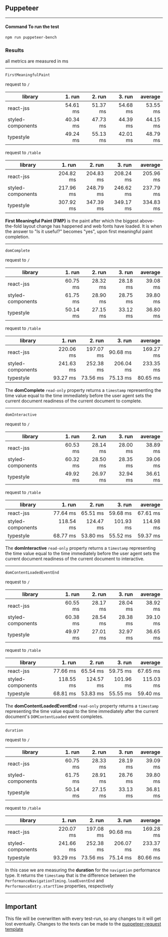 ## Puppeteer

---

#### Command To run the test
```bash
npm run puppeteer-bench
```

### Results

all metrics are measured in ms

---

`FirstMeaningfulPaint`

request to `/`

|library|1. run|2. run|3. run|average|
|-------|-----:|-----:|-----:|------:|
|react-jss|54.61 ms|51.37 ms|54.68 ms|53.55 ms|
|styled-components|40.34 ms|47.73 ms|44.39 ms|44.15 ms|
|typestyle|49.24 ms|55.13 ms|42.01 ms|48.79 ms|


request to `/table`

|library|1. run|2. run|3. run|average|
|-------|-----:|-----:|-----:|------:|
|react-jss|204.82 ms|204.83 ms|208.24 ms|205.96 ms|
|styled-components|217.96 ms|248.79 ms|246.62 ms|237.79 ms|
|typestyle|307.92 ms|347.39 ms|349.17 ms|334.83 ms|


**First Meaningful Paint (FMP)** is the paint after which the biggest above-the-fold layout change has happened and web fonts have loaded.  It is when the answer to "Is it useful?" becomes "yes", upon first meaningful paint completion.

---

`domComplete`

request to `/`

|library|1. run|2. run|3. run|average|
|-------|-----:|-----:|-----:|------:|
|react-jss|60.75 ms|28.32 ms|28.18 ms|39.08 ms|
|styled-components|61.75 ms|28.90 ms|28.75 ms|39.80 ms|
|typestyle|50.14 ms|27.15 ms|33.12 ms|36.80 ms|


request to `/table`

|library|1. run|2. run|3. run|average|
|-------|-----:|-----:|-----:|------:|
|react-jss|220.06 ms|197.07 ms|90.68 ms|169.27 ms|
|styled-components|241.63 ms|252.38 ms|206.04 ms|233.35 ms|
|typestyle|93.27 ms|73.56 ms|75.13 ms|80.65 ms|


The **domComplete** `read-only` property returns a `timestamp` representing the time value equal to the time immediately before the user agent sets the current document readiness of the current document to complete.

---

`domInteractive`

request to `/`

|library|1. run|2. run|3. run|average|
|-------|-----:|-----:|-----:|------:|
|react-jss|60.53 ms|28.14 ms|28.00 ms|38.89 ms|
|styled-components|60.32 ms|28.50 ms|28.35 ms|39.06 ms|
|typestyle|49.92 ms|26.97 ms|32.94 ms|36.61 ms|


request to `/table`

|library|1. run|2. run|3. run|average|
|-------|-----:|-----:|-----:|------:|
|react-jss|77.64 ms|65.51 ms|59.68 ms|67.61 ms|
|styled-components|118.54 ms|124.47 ms|101.93 ms|114.98 ms|
|typestyle|68.77 ms|53.80 ms|55.52 ms|59.37 ms|


The **domInteractive** `read-only` property returns a `timestamp` representing the time value equal to the time immediately before the user agent sets the current document readiness of the current document to interactive.

---

`domContentLoadedEventEnd`

request to `/`

|library|1. run|2. run|3. run|average|
|-------|-----:|-----:|-----:|------:|
|react-jss|60.55 ms|28.17 ms|28.04 ms|38.92 ms|
|styled-components|60.38 ms|28.54 ms|28.38 ms|39.10 ms|
|typestyle|49.97 ms|27.01 ms|32.97 ms|36.65 ms|


request to `/table`

|library|1. run|2. run|3. run|average|
|-------|-----:|-----:|-----:|------:|
|react-jss|77.66 ms|65.54 ms|59.75 ms|67.65 ms|
|styled-components|118.55 ms|124.57 ms|101.96 ms|115.03 ms|
|typestyle|68.81 ms|53.83 ms|55.55 ms|59.40 ms|


The **domContentLoadedEventEnd** `read-only` property returns a `timestamp` representing the time value equal to the time immediately after the current document's `DOMContentLoaded` event completes.

---

`duration`

request to `/`

|library|1. run|2. run|3. run|average|
|-------|-----:|-----:|-----:|------:|
|react-jss|60.75 ms|28.33 ms|28.19 ms|39.09 ms|
|styled-components|61.75 ms|28.91 ms|28.76 ms|39.80 ms|
|typestyle|50.14 ms|27.15 ms|33.13 ms|36.81 ms|


request to `/table`

|library|1. run|2. run|3. run|average|
|-------|-----:|-----:|-----:|------:|
|react-jss|220.07 ms|197.08 ms|90.68 ms|169.28 ms|
|styled-components|241.66 ms|252.38 ms|206.07 ms|233.37 ms|
|typestyle|93.29 ms|73.56 ms|75.14 ms|80.66 ms|


In this case we are measuring the **duration** for the `navigation` performance type. It returns the `timestamp` that is the difference between the `PerformanceNavigationTiming.loadEventEnd` and `PerformanceEntry.startTime` properties, respectively

---

## Important

This file will be overwritten with every test-run, so any changes to it will get lost eventually. Changes to the texts can be made to the [puppeteer-request template](./templates/puppeteer-requests.template.md)
